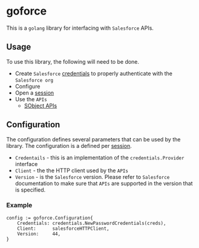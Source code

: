 # goforce
This is a `golang` library for interfacing with `Salesforce` APIs.

## Usage
To use this library, the following will need to be done.
* Create `Salesforce` [credentials](./credentials/README.md) to properly authenticate with the `Salesforce org`
* Configure
* Open a [session](./session/README.md)
* Use the `APIs`
  - [SObject APIs](./sobject/README.md)

## Configuration
The configuration defines several parameters that can be used by the library.  The configuration is a defined per [session](./session/README.md).
* `Credentails` - this is an implementation of the `credentials.Provider` interface
* `Client` - the the HTTP client used by the `APIs`
* `Version` - is the `Salesforce` version.  Please refer to `Salesforce` documentation to make sure that `APIs` are supported in the version that is specified.
### Example
```
config := goforce.Configuration{
	Credentials: credentials.NewPasswordCredentials(creds),
	Client:      salesforceHTTPClient,
	Version:     44,
}
```
